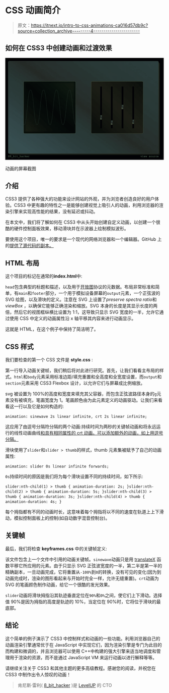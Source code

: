 # CSS 动画简介

> 原文：<https://itnext.io/intro-to-css-animations-ca016d57db9c?source=collection_archive---------4----------------------->

## 如何在 CSS3 中创建动画和过渡效果

![](img/2ddfe39f4b6535a2b4ba6cdca8a201ea.png)

动画的屏幕截图

## 介绍

CSS3 提供了各种强大的功能来设计网站的外观，并为浏览者创造良好的用户体验。CSS3 中更有趣的特性之一是能够创建视觉上吸引人的动画，利用浏览器的渲染引擎来实现高性能的结果，没有延迟或抖动。

在本文中，我们将了解如何在 CSS3 中从头开始创建自定义动画，以创建一个很酷的硬件控制面板效果，移动滑块并在示波器上绘制模拟波形。

要使用这个项目，唯一的要求是一个现代的网络浏览器和一个编辑器。GitHub 上的[提供了源代码的副本。](https://github.com/kenreilly/css-animation-example)

## HTML 布局

这个项目的标记在通常的**index.html**中:

`head`包含典型的标题和描述，以及用于[开放图](https://www.google.com/search?client=safari&rls=en&q=open+graph&ie=UTF-8&oe=UTF-8)协议的元数据。布局非常标准和简单，有`main`和`footer`部分，一个用于模拟设备屏幕的`output`元素，一个正弦波的 SVG 绘图，以及滑块的定义。注意在 SVG 上设置了*preserve spectra ratio*和 *viewBox* ，以确保它能够正确渲染和缩放。SVG 本身的长度是其显示长度的两倍，然后它的视图框纵横比设置为 1:1，这导致只显示 SVG 宽度的一半，允许它通过使用 CSS 中定义的动画属性沿 x 轴平移其内容来进行动画显示。

这就是 HTML，在这个例子中保持了简洁明了。

## CSS 样式

我们要检查的第一个 CSS 文件是 **style.css** :

第一行导入动画关键帧，我们稍后将对此进行研究。首先，让我们看看主布局的样式。`html`和`body`元素采用标准边距/填充重置和全高度和全宽度设置，而`output`和`section`元素采用 CSS3 Flexbox 设计，以允许它们与屏幕成比例缩放。

svg 被设置为 100%的高度和宽度来填充其父容器，而包含正弦波路径本身的`g`元素没有被填充，笔画宽度为 1。笔画颜色由为此元素定义的动画驱动。让我们来看看这一行以及它是如何构造的:

```
animation: sinewave 2s linear infinite, crt 2s linear infinite;
```

这应用了由逗号分隔符分隔的两个动画:持续时间为两秒的关键帧动画和将永远运行的线性动画曲线[和具有相同属性的 crt 动画。可以添加额外的动画，如上用逗号分隔。](https://developer.mozilla.org/en-US/docs/Web/CSS/animation-timing-function)

滑块使用了`slider`和`slider > thumb`的样式，thumb 元素集被赋予了自己的动画属性:

```
animation: slider 0s linear infinite forwards;
```

`0s`持续时间的原因是我们将为每个滑块设置不同的持续时间，如下所示:

```
slider:nth-child(1) > thumb { animation-duration: 2s; }slider:nth-child(2) > thumb { animation-duration: 5s; }slider:nth-child(3) > thumb { animation-duration: 3s; }slider:nth-child(4) > thumb { animation-duration: 4s; }
```

每个拇指都有不同的动画时长，这意味着每个拇指将以不同的速度在轨道上上下滑动，模拟控制面板上的控制(如自动数字混音控制台)。

## 关键帧

最后，我们将检查 **keyframes.css** 中的关键帧定义:

该文件包含上一个文件中引用的动画关键帧。`sinewave`动画只是用 [translateX](https://developer.mozilla.org/en-US/docs/Web/CSS/transform-function/translateX) 函数平移它所应用的元素。由于只显示 SVG 正弦波宽度的一半，第二半是第一半的精确副本，一旦动画完成，它将重置从`-100%`到`0`的转换，没有可见的变化(因为到动画完成时，渲染的图形看起来与开始时完全一样，允许无缝重置)。`crt`动画为 SVG 的笔画颜色制作动画，给它一个很酷的发光效果。

`slider`动画将滑块拇指沿其轨迹垂直定位在`90%`和`0%`之间，使它们上下滑动。选择值 90%是因为拇指的高度是轨迹的 10%，当定位在 90%时，它将位于滑块的最底部。

## 结论

这个简单的例子演示了 CSS3 中控制样式和动画的一些功能。利用浏览器自己的动画渲染引擎通常优于在 JavaScript 中实现它们，因为渲染引擎是专门为此目的而构建和微调的，并且浏览器可以使用 C++中构建的强大引擎来适当地调度和管理用于渲染的资源，而不是通过 JavaScript VM 来运行动画以进行解释等等。

请继续关注关于 CSS3 和其他主题的更多高级教程。感谢您的阅读，并祝您在 CSS3 中制作出令人惊叹的动画！

> 肯尼斯·雷利( [8_bit_hacker](https://twitter.com/8_bit_hacker) )是 [LevelUP](https://lvl-up.tech) 的 CTO